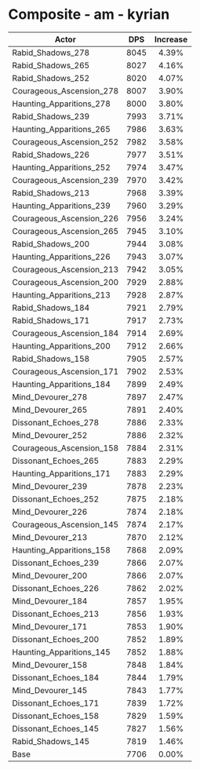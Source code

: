 # Composite - am - kyrian
| Actor | DPS | Increase |
|---|:---:|:---:|
|Rabid_Shadows_278|8045|4.39%|
|Rabid_Shadows_265|8027|4.16%|
|Rabid_Shadows_252|8020|4.07%|
|Courageous_Ascension_278|8007|3.90%|
|Haunting_Apparitions_278|8000|3.80%|
|Rabid_Shadows_239|7993|3.71%|
|Haunting_Apparitions_265|7986|3.63%|
|Courageous_Ascension_252|7982|3.58%|
|Rabid_Shadows_226|7977|3.51%|
|Haunting_Apparitions_252|7974|3.47%|
|Courageous_Ascension_239|7970|3.42%|
|Rabid_Shadows_213|7968|3.39%|
|Haunting_Apparitions_239|7960|3.29%|
|Courageous_Ascension_226|7956|3.24%|
|Courageous_Ascension_265|7945|3.10%|
|Rabid_Shadows_200|7944|3.08%|
|Haunting_Apparitions_226|7943|3.07%|
|Courageous_Ascension_213|7942|3.05%|
|Courageous_Ascension_200|7929|2.88%|
|Haunting_Apparitions_213|7928|2.87%|
|Rabid_Shadows_184|7921|2.79%|
|Rabid_Shadows_171|7917|2.73%|
|Courageous_Ascension_184|7914|2.69%|
|Haunting_Apparitions_200|7912|2.66%|
|Rabid_Shadows_158|7905|2.57%|
|Courageous_Ascension_171|7902|2.53%|
|Haunting_Apparitions_184|7899|2.49%|
|Mind_Devourer_278|7897|2.47%|
|Mind_Devourer_265|7891|2.40%|
|Dissonant_Echoes_278|7886|2.33%|
|Mind_Devourer_252|7886|2.32%|
|Courageous_Ascension_158|7884|2.31%|
|Dissonant_Echoes_265|7883|2.29%|
|Haunting_Apparitions_171|7883|2.29%|
|Mind_Devourer_239|7878|2.23%|
|Dissonant_Echoes_252|7875|2.18%|
|Mind_Devourer_226|7874|2.18%|
|Courageous_Ascension_145|7874|2.17%|
|Mind_Devourer_213|7870|2.12%|
|Haunting_Apparitions_158|7868|2.09%|
|Dissonant_Echoes_239|7866|2.07%|
|Mind_Devourer_200|7866|2.07%|
|Dissonant_Echoes_226|7862|2.02%|
|Mind_Devourer_184|7857|1.95%|
|Dissonant_Echoes_213|7856|1.93%|
|Mind_Devourer_171|7853|1.90%|
|Dissonant_Echoes_200|7852|1.89%|
|Haunting_Apparitions_145|7852|1.88%|
|Mind_Devourer_158|7848|1.84%|
|Dissonant_Echoes_184|7844|1.79%|
|Mind_Devourer_145|7843|1.77%|
|Dissonant_Echoes_171|7839|1.72%|
|Dissonant_Echoes_158|7829|1.59%|
|Dissonant_Echoes_145|7827|1.56%|
|Rabid_Shadows_145|7819|1.46%|
|Base|7706|0.00%|
